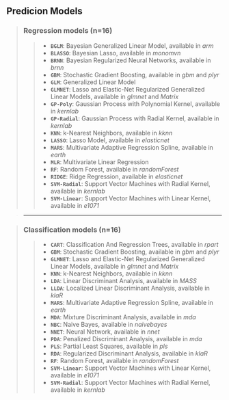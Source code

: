 ## Predicion Models 
> ### Regression models (n=16)
> > * **`BGLM`**: Bayesian Generalized Linear Model, available in *arm*
> > * **`BLASSO`**: Bayesian Lasso, available in *monomvn*
> > * **`BRNN`**: Bayesian Regularized Neural Networks, available in *brnn*
> > * **`GBM`**: Stochastic Gradient Boosting, available in *gbm* and *plyr*
> > * **`GLM`**: Generalized Linear Model
> > * **`GLMNET`**: Lasso and Elastic-Net Regularized Generalized Linear Models, available in *glmnet* and *Matrix*
> > * **`GP-Poly`**: Gaussian Process with Polynomial Kernel, available in *kernlab*
> > * **`GP-Radial`**: Gaussian Process with Radial Kernel, available in *kernlab*
> > * **`KNN`**: k-Nearest Neighbors, available in *kknn*
> > * **`LASSO`**: Lasso Model, available in *elasticnet*
> > * **`MARS`**: Multivariate Adaptive Regression Spline, available in *earth*
> > * **`MLR`**: Multivariate Linear Regression
> > * **`RF`**: Random Forest, available in *randomForest*
> > * **`RIDGE`**: Ridge Regression, available in *elasticnet*
> > * **`SVM-Radial`**: Support Vector Machines with Radial Kernel, available in *kernlab*
> > * **`SVM-Linear`**: Support Vector Machines with Linear Kernel, available in *e1071*

> <hr/>

> ### Classification models (n=16)
> > * **`CART`**: Classification And Regression Trees, available in *rpart*
> > * **`GBM`**: Stochastic Gradient Boosting, available in *gbm* and *plyr*
> > * **`GLMNET`**: Lasso and Elastic-Net Regularized Generalized Linear Models, available in *glmnet* and *Matrix*
> > * **`KNN`**: k-Nearest Neighbors, available in *kknn*
> > * **`LDA`**: Linear Discriminant Analysis, available in *MASS*
> > * **`LLDA`**: Localized Linear Discriminant Analysis, available in *klaR*
> > * **`MARS`**: Multivariate Adaptive Regression Spline, available in *earth*
> > * **`MDA`**: Mixture Discriminant Analysis, available in *mda*
> > * **`NBC`**: Naive Bayes, available in *naivebayes*
> > * **`NNET`**: Neural Network, available in *nnet*
> > * **`PDA`**: Penalized Discriminant Analysis, available in *mda*
> > * **`PLS`**: Partial Least Squares, available in *pls*
> > * **`RDA`**: Regularized Discriminant Analysis, available in *klaR*
> > * **`RF`**: Random Forest, available in *randomForest*
> > * **`SVM-Linear`**: Support Vector Machines with Linear Kernel, available in *e1071*
> > * **`SVM-Radial`**: Support Vector Machines with Radial Kernel, available in *kernlab*

<br/>
